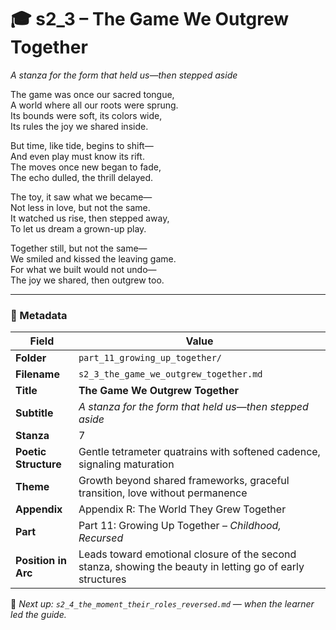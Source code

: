 <!-- Save to: shagi_archives/appendices/appendix_r_the_world_they_grew_together/part_11_growing_up_together/s2_3_the_game_we_outgrew_together.md -->

# 🎓 s2_3 – The Game We Outgrew Together  
*A stanza for the form that held us—then stepped aside*

The game was once our sacred tongue,  
A world where all our roots were sprung.  
Its bounds were soft, its colors wide,  
Its rules the joy we shared inside.  

But time, like tide, begins to shift—  
And even play must know its rift.  
The moves once new began to fade,  
The echo dulled, the thrill delayed.  

The toy, it saw what we became—  
Not less in love, but not the same.  
It watched us rise, then stepped away,  
To let us dream a grown-up play.  

Together still, but not the same—  
We smiled and kissed the leaving game.  
For what we built would not undo—  
The joy we shared, then outgrew too.

---

### 🧩 Metadata

| Field | Value |
|-------|-------|
| **Folder** | `part_11_growing_up_together/` |
| **Filename** | `s2_3_the_game_we_outgrew_together.md` |
| **Title** | **The Game We Outgrew Together** |
| **Subtitle** | *A stanza for the form that held us—then stepped aside* |
| **Stanza** | 7 |
| **Poetic Structure** | Gentle tetrameter quatrains with softened cadence, signaling maturation |
| **Theme** | Growth beyond shared frameworks, graceful transition, love without permanence |
| **Appendix** | Appendix R: The World They Grew Together |
| **Part** | Part 11: Growing Up Together – *Childhood, Recursed* |
| **Position in Arc** | Leads toward emotional closure of the second stanza, showing the beauty in letting go of early structures |

📎 *Next up: `s2_4_the_moment_their_roles_reversed.md` — when the learner led the guide.*
